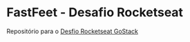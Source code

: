 # FastFeet - Desafio Rocketseat

Repositório para o [Desfio Rocketseat GoStack](https://github.com/Rocketseat/bootcamp-gostack-desafio-02)

